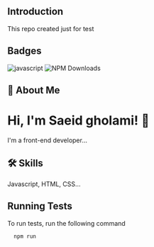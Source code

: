 ## Introduction
This repo created just for test

## Badges

![javascript](https://img.shields.io/badge/logo-javascript-blue?logo=javascript)
![NPM Downloads](https://img.shields.io/npm/dw/npm)
## 🚀 About Me
# Hi, I'm Saeid gholami! 👋
I'm a front-end developer...
## 🛠 Skills
Javascript, HTML, CSS...

## Running Tests

To run tests, run the following command

```bash
  npm run 